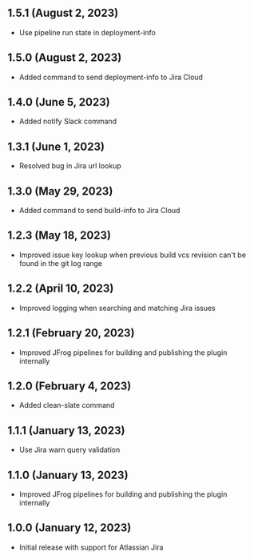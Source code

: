 ## 1.5.1 (August 2, 2023)
- Use pipeline run state in deployment-info

## 1.5.0 (August 2, 2023)
- Added command to send deployment-info to Jira Cloud

## 1.4.0 (June 5, 2023)
- Added notify Slack command

## 1.3.1 (June 1, 2023)
- Resolved bug in Jira url lookup

## 1.3.0 (May 29, 2023)
- Added command to send build-info to Jira Cloud

## 1.2.3 (May 18, 2023)
- Improved issue key lookup when previous build vcs revision can't be found in the git log range

## 1.2.2 (April 10, 2023)
- Improved logging when searching and matching Jira issues

## 1.2.1 (February 20, 2023)
- Improved JFrog pipelines for building and publishing the plugin internally

## 1.2.0 (February 4, 2023)
- Added clean-slate command

## 1.1.1 (January 13, 2023)
- Use Jira warn query validation

## 1.1.0 (January 13, 2023)
- Improved JFrog pipelines for building and publishing the plugin internally

## 1.0.0 (January 12, 2023)
- Initial release with support for Atlassian Jira
